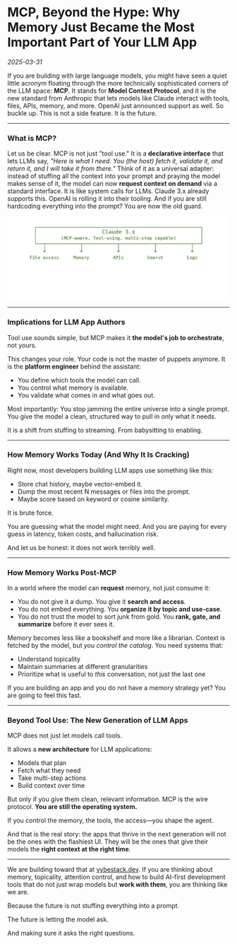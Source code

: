 # MCP, Beyond the Hype: Why Memory Just Became the Most Important Part of Your LLM App 
*2025-03-31*

If you are building with large language models, you might have seen a quiet little acronym floating through the more technically sophisticated corners of the LLM space: **MCP**. It stands for **Model Context Protocol**, and it is the new standard from Anthropic that lets models like Claude interact with tools, files, APIs, memory, and more. OpenAI just announced support as well. So buckle up. This is not a side feature. It is the future.

---

### What is MCP?

Let us be clear. MCP is not just "tool use." It is a **declarative interface** that lets LLMs say, *"Here is what I need. You (the host) fetch it, validate it, and return it, and I will take it from there."* Think of it as a universal adapter: instead of stuffing all the context into your prompt and praying the model makes sense of it, the model can now **request context on demand** via a standard interface. It is like system calls for LLMs. Claude 3.x already supports this. OpenAI is rolling it into their tooling. And if you are still hardcoding everything into the prompt? You are now the old guard.

![Claude 3.x Tool Architecture](../images/claude-3x-tools.png)

---

### Implications for LLM App Authors

Tool use sounds simple, but MCP makes it **the model's job to orchestrate**, not yours.

This changes your role. Your code is not the master of puppets anymore. It is the **platform engineer** behind the assistant:
- You define which tools the model can call.
- You control what memory is available.
- You validate what comes in and what goes out.

Most importantly: You stop jamming the entire universe into a single prompt. You give the model a clean, structured way to pull in only what it needs.

It is a shift from stuffing to streaming. From babysitting to enabling.

---

### How Memory Works Today (And Why It Is Cracking)

Right now, most developers building LLM apps use something like this:
- Store chat history, maybe vector-embed it.
- Dump the most recent N messages or files into the prompt.
- Maybe score based on keyword or cosine similarity.

It is brute force.

You are guessing what the model might need. And you are paying for every guess in latency, token costs, and hallucination risk.

And let us be honest: it does not work terribly well.

---

### How Memory Works Post-MCP

In a world where the model can **request** memory, not just consume it:
- You do not give it a dump. You give it **search and access**.
- You do not embed everything. You **organize it by topic and use-case**.
- You do not trust the model to sort junk from gold. You **rank, gate, and summarize** before it ever sees it.

Memory becomes less like a bookshelf and more like a librarian. Context is fetched by the model, but *you control the catalog*. You need systems that:
- Understand topicality
- Maintain summaries at different granularities
- Prioritize what is useful to *this* conversation, not just the last one

If you are building an app and you do not have a memory strategy yet? You are going to feel this fast.

---

### Beyond Tool Use: The New Generation of LLM Apps

MCP does not just let models call tools.

It allows a **new architecture** for LLM applications:
- Models that plan
- Fetch what they need
- Take multi-step actions
- Build context over time

But only if you give them clean, relevant information. MCP is the wire protocol. **You are still the operating system.**

If you control the memory, the tools, the access—you shape the agent.

And that is the real story: the apps that thrive in the next generation will not be the ones with the flashiest UI. They will be the ones that give their models the **right context at the right time**.

---

We are building toward that at [vybestack.dev](https://vybestack.dev). If you are thinking about memory, topicality, attention control, and how to build AI-first development tools that do not just wrap models but **work with them**, you are thinking like we are.

Because the future is not stuffing everything into a prompt.

The future is letting the model ask.

And making sure it asks the right questions.
